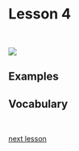 # Lesson 4

<br>

![](to_go.svg)

## Examples

> 
>

## Vocabulary

> 

<br>

[next lesson](../L5_/index)





<br><br><br><br>

